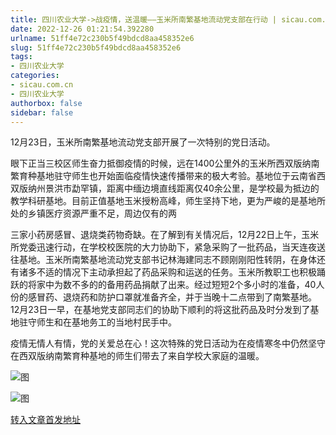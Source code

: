 ```yaml
---
title: 四川农业大学->战疫情，送温暖——玉米所南繁基地流动党支部在行动 | sicau.com.cn
date: 2022-12-26 01:21:54.392280
urlname: 51ff4e72c230b5f49bdcd8aa458352e6
slug: 51ff4e72c230b5f49bdcd8aa458352e6
tags: 
- 四川农业大学
categories:
- sicau.com.cn
- 四川农业大学
authorbox: false
sidebar: false
---
```

12月23日，玉米所南繁基地流动党支部开展了一次特别的党日活动。  

眼下正当三校区师生奋力抵御疫情的时候，远在1400公里外的玉米所西双版纳南繁育种基地驻守师生也开始面临疫情快速传播带来的极大考验。基地位于云南省西双版纳州景洪市勐罕镇，距离中缅边境直线距离仅40余公里，是学校最为抵边的教学科研基地。目前正值基地玉米授粉高峰，师生坚持下地，更为严峻的是基地所处的乡镇医疗资源严重不足，周边仅有的两
<!--more-->
三家小药房感冒、退烧类药物奇缺。在了解到有关情况后，12月22日上午，玉米所党委迅速行动，在学校校医院的大力协助下，紧急采购了一批药品，当天连夜送往基地。玉米所南繁基地流动党支部书记林海建同志不顾刚刚阳性转阴，在身体还有诸多不适的情况下主动承担起了药品采购和运送的任务。玉米所教职工也积极踊跃的将家中为数不多的的备用药品捐献了出来。经过短短2个多小时的准备，40人份的感冒药、退烧药和防护口罩就准备齐全，并于当晚十二点带到了南繁基地。12月23日一早，在基地党支部同志们的协助下顺利的将这批药品及时分发到了基地驻守师生和在基地务工的当地村民手中。

疫情无情人有情，党的关爱总在心！这次特殊的党日活动为在疫情寒冬中仍然坚守在西双版纳南繁育种基地的师生们带去了来自学校大家庭的温暖。

![图](https://news.sicau.edu.cn/__local/C/8D/13/83B38DABCB4EC7C2E9CDF4E4424_C27E6891_78C00.jpg)

![图](https://news.sicau.edu.cn/__local/6/5E/E0/63F62370DDF952D038E27DE3E43_1FF59AC7_68F2F.jpg)

[转入文章首发地址](https://news.sicau.edu.cn/info/1078/70690.htm)